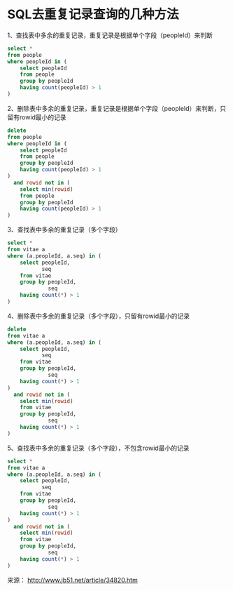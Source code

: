 # SQL去重复记录查询的几种方法

1、查找表中多余的重复记录，重复记录是根据单个字段（peopleId）来判断

```sql
select *
from people
where peopleId in (
    select peopleId
    from people
    group by peopleId
    having count(peopleId) > 1
)
```

2、删除表中多余的重复记录，重复记录是根据单个字段（peopleId）来判断，只留有rowid最小的记录

```sql
delete
from people
where peopleId in (
    select peopleId
    from people
    group by peopleId
    having count(peopleId) > 1
)
  and rowid not in (
    select min(rowid)
    from people
    group by peopleId
    having count(peopleId) > 1
)
```

3、查找表中多余的重复记录（多个字段） 

```sql
select *
from vitae a
where (a.peopleId, a.seq) in (
    select peopleId,
           seq
    from vitae
    group by peopleId,
             seq
    having count(*) > 1
)
```

4、删除表中多余的重复记录（多个字段），只留有rowid最小的记录

```sql
delete
from vitae a
where (a.peopleId, a.seq) in (
    select peopleId,
           seq
    from vitae
    group by peopleId,
             seq
    having count(*) > 1
)
  and rowid not in (
    select min(rowid)
    from vitae
    group by peopleId,
             seq
    having count(*) > 1
)
```

5、查找表中多余的重复记录（多个字段），不包含rowid最小的记录

```sql
select *
from vitae a
where (a.peopleId, a.seq) in (
    select peopleId,
           seq
    from vitae
    group by peopleId,
             seq
    having count(*) > 1
)
  and rowid not in (
    select min(rowid)
    from vitae
    group by peopleId,
             seq
    having count(*) > 1
)
```

 



来源： <http://www.jb51.net/article/34820.htm>